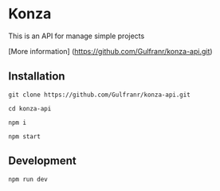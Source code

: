 # Konza

This is an API for manage simple projects

[More information] (https://github.com/Gulfranr/konza-api.git)

## Installation

`git clone https://github.com/Gulfranr/konza-api.git`

`cd konza-api`

`npm i`

`npm start`

 ## Development

 `npm run dev`
